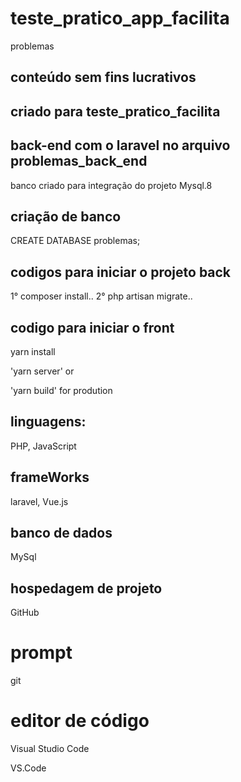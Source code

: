 # teste_pratico_app_facilita
problemas

## conteúdo sem fins lucrativos

## criado para teste_pratico_facilita

## back-end com o laravel no arquivo problemas_back_end 

banco criado para integração do projeto Mysql.8

## criação de banco

CREATE DATABASE problemas;

## codigos para iniciar o projeto back
1° composer install..
2° php artisan migrate..

## codigo para iniciar o front

yarn install

'yarn server' or 

'yarn build' for prodution


## linguagens:
PHP, JavaScript

## frameWorks

laravel, Vue.js

## banco de dados
MySql

## hospedagem de projeto
GitHub

# prompt
git

# editor de código
Visual Studio Code

VS.Code